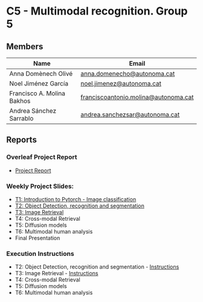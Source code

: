 # C5 -  Multimodal recognition. Group 5

## Members

| Name                       | Email |
|----------------------------|-------|
| Anna Domènech Olivé        |  anna.domenecho@autonoma.cat|
| Noel Jiménez García        | noel.jimenez@autonoma.cat|
| Francisco A. Molina Bakhos | franciscoantonio.molina@autonoma.cat|
| Andrea Sánchez Sarrablo    | andrea.sanchezsar@autonoma.cat|


## Reports 

### Overleaf Project Report

- [Project Report](https://www.overleaf.com/read/dxygqtczmvrg#3e2723)

### Weekly Project Slides:

- [T1: Introduction to Pytorch - Image classification](https://docs.google.com/presentation/d/19ssEp37PrmSr4Sil_Iis9pQ4oS4kJtUTtwpkvF2iu-g/edit?usp=sharing)
- [T2: Object Detection, recognition and segmentation](https://docs.google.com/presentation/d/1gj991bReWPvDoP6x7Yh8r9R2Cg4AFWeFIIWbCNNVb4Y/edit?usp=sharing)
- [T3: Image Retrieval](https://docs.google.com/presentation/d/1HVDi-use0Q8l9lh8sCHTm0p-LRPKiGv-iEM5hkNTH80/edit?usp=sharing)
- T4: Cross-modal Retrieval
- T5: Diffusion models
- T6: Multimodal human analysis
- Final Presentation

### Execution Instructions

- T2: Object Detection, recognition and segmentation - [Instructions](Week%202/README.md)
- T3: Image Retrieval - [Instructions](Week%203/README.md)
- T4: Cross-modal Retrieval
- T5: Diffusion models
- T6: Multimodal human analysis





